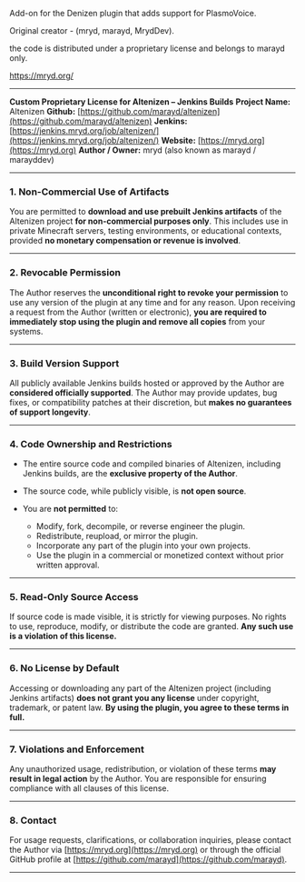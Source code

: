 Add-on for the Denizen plugin that adds support for PlasmoVoice.

Original creator - (mryd, marayd, MrydDev).

the code is distributed under a proprietary license and belongs to marayd only.

https://mryd.org/


---

**Custom Proprietary License for Altenizen – Jenkins Builds**
**Project Name:** Altenizen
**Github:** [https://github.com/marayd/altenizen](https://github.com/marayd/altenizen)
**Jenkins:** [https://jenkins.mryd.org/job/altenizen/](https://jenkins.mryd.org/job/altenizen/)
**Website:** [https://mryd.org](https://mryd.org)
**Author / Owner:** mryd (also known as marayd / marayddev)

---

### 1. **Non-Commercial Use of Artifacts**

You are permitted to **download and use prebuilt Jenkins artifacts** of the Altenizen project **for non-commercial purposes only**. This includes use in private Minecraft servers, testing environments, or educational contexts, provided **no monetary compensation or revenue is involved**.

---

### 2. **Revocable Permission**

The Author reserves the **unconditional right to revoke your permission** to use any version of the plugin at any time and for any reason. Upon receiving a request from the Author (written or electronic), **you are required to immediately stop using the plugin and remove all copies** from your systems.

---

### 3. **Build Version Support**

All publicly available Jenkins builds hosted or approved by the Author are **considered officially supported**. The Author may provide updates, bug fixes, or compatibility patches at their discretion, but **makes no guarantees of support longevity**.

---

### 4. **Code Ownership and Restrictions**

* The entire source code and compiled binaries of Altenizen, including Jenkins builds, are the **exclusive property of the Author**.
* The source code, while publicly visible, is **not open source**.
* You are **not permitted** to:

  * Modify, fork, decompile, or reverse engineer the plugin.
  * Redistribute, reupload, or mirror the plugin.
  * Incorporate any part of the plugin into your own projects.
  * Use the plugin in a commercial or monetized context without prior written approval.

---

### 5. **Read-Only Source Access**

If source code is made visible, it is strictly for viewing purposes. No rights to use, reproduce, modify, or distribute the code are granted. **Any such use is a violation of this license.**

---

### 6. **No License by Default**

Accessing or downloading any part of the Altenizen project (including Jenkins artifacts) **does not grant you any license** under copyright, trademark, or patent law.
**By using the plugin, you agree to these terms in full.**

---

### 7. **Violations and Enforcement**

Any unauthorized usage, redistribution, or violation of these terms **may result in legal action** by the Author. You are responsible for ensuring compliance with all clauses of this license.

---

### 8. **Contact**

For usage requests, clarifications, or collaboration inquiries, please contact the Author via [https://mryd.org](https://mryd.org) or through the official GitHub profile at [https://github.com/marayd](https://github.com/marayd).

---

